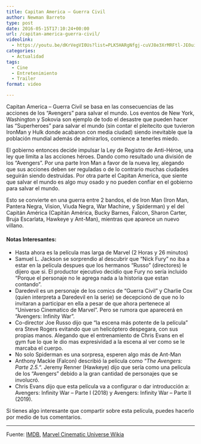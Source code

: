 ```yaml
---
title: Capitan America – Guerra Civil
author: Newman Barreto
type: post
date: 2016-05-15T17:10:24+00:00
url: /capitan-america-guerra-civil/
videolink:
  - https://youtu.be/dKrVegVI0Us?list=PLK5HARgNfgj-cuVJ8e3XrMRFtl-JE0uiQ
categories:
  - Actualidad
tags:
  - Cine
  - Entretenimiento
  - Trailer
format: video

---
```

Capitan America &#8211; Guerra Civil se basa en las consecuencias de las acciones de los &#8220;Avengers&#8221; para salvar el mundo. Los eventos de New York, Washington y Sokovia son ejemplo de todo el desastre que pueden hacer las &#8220;Superheroes&#8221; para salvar el mundo (sin contar el pleitecito que tuvieron IronMan y Hulk donde acabaron con media ciudad) siendo inevitable que la población mundial además de admirarlos, comience a tenerles miedo.

El gobierno entonces decide impulsar la Ley de Registro de Anti-Héroe, una ley que limita a las acciones héroes. Dando como resultado una división de los &#8220;Avengers&#8221;. Por una parte Iron Man a favor de la nueva ley, alegando que sus acciones deben ser reguladas o de lo contrario muchas ciudades seguirán siendo destruidas. Por otra parte el Capitan America, que siente que salvar el mundo es algo muy osado y no pueden confiar en el gobierno para salvar el mundo.

Esto se convierte en una guerra entre 2 bandos, el de Iron Man (Iron Man, Pantera Negra, Vision, Viuda Negra, War Machine, y Spiderman) y el del Capitán América (Capitán América, Bucky Barnes, Falcon, Sharon Carter, Bruja Escarlata, Hawkeye y Ant-Man), mientras que aparece un nuevo villano.

#### Notas Interesantes:

  * Hasta ahora es la película mas larga de Marvel (2 Horas y 26 minutos)
  * Samuel L. Jackson se sorprendio al descubrir que &#8220;Nick Fury&#8221; no iba a estar en la película despues que los hermanos &#8220;Russo&#8221; (directores) le dijero que si. El productor ejecutivo decidio que Fury no sería incluido &#8220;Porque el personaje no le agrega nada a la historia que estan contando&#8221;.
  * Daredevil es un personaje de los comics de &#8220;Guerra Civil&#8221; y Charlie Cox (quien interpreta a Daredevil en la serie) se decepcionó de que no lo invitaran a participar en ella a pesar de que ahora pertenece al &#8220;Universo Cinematico de Marvel&#8221;. Pero se rumora que aparecerá en &#8220;Avengers: Infinity War&#8221;.
  * Co-director Joe Russo dijo que &#8220;la escena más potente de la película&#8221; era Steve Rogers evitando que un helicóptero despegara, con sus propias manos. Alegando que el entrenamiento de Chris Evans en el gym fue lo que le dio mas expresividad a la escena al ver como se le marcaba el cuerpo.
  * No solo Spiderman es una sorpresa, esperen algo más de Ant-Man
  * Anthony Mackie (Falcon) describió la película como &#8220;_The Avengers: Parte 2.5._&#8220;. Jeremy Renner (Hawkeye) dijo que sería como una película de los &#8220;Avengers&#8221; debido a la gran cantidad de personajes que se involucró.
  * Chris Evans dijo que esta película va a configurar o dar introducción a:  Avengers: Infinity War &#8211; Parte I (2018) y Avengers: Infinity War &#8211; Parte II (2019).

Si tienes algo interesante que compartir sobre esta película, puedes hacerlo por medio de tus comentarios.

* * *

Fuente: <a href="http://www.imdb.com/title/tt3498820/?ref_=fn_al_tt_4" target="_blank">IMDB</a>, <a href="http://marvelcinematicuniverse.wikia.com/wiki/Captain_America:_Civil_War" target="_blank">Marvel Cinematic Universe Wikia</a>